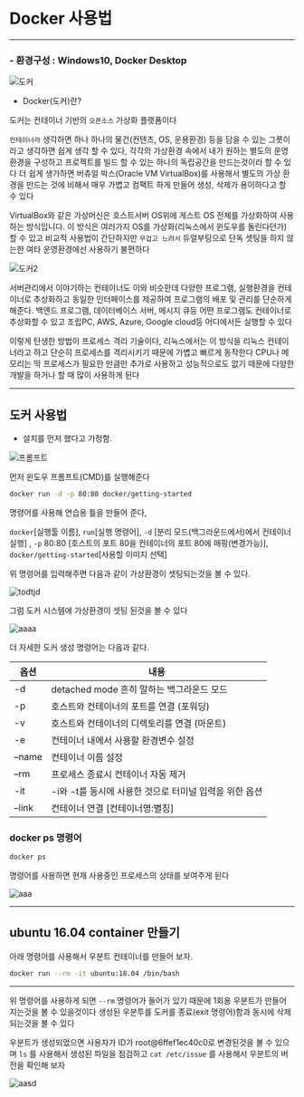 # Docker 사용법
---

### - 환경구성 : Windows10, Docker Desktop

![도커](https://user-images.githubusercontent.com/84003327/160781878-d32e36cd-6ab0-4b0e-94d0-3ba0e3cbc5de.PNG)

- Docker(도커)란?

도커는 컨테이너 기반의 ```오픈소스``` 가상화 플랫폼이다 

```컨테이너라``` 생각하면 하나 하나의 물건(컨텐츠, OS, 운용환경) 등을 담을 수 있는 그릇이라고 생각하면 쉽게 생각 할 수 있다, 각각의 가상환경 속에서 내가 원하는 별도의 운영환경을 구성하고 프로젝트를 빌드 할 수 있는 하나의 독립공간을 만드는것이라 할 수 있다 더 쉽게 생가하면 버츄얼 박스(Oracle VM VirtualBox)를 사용해서 별도의 가상 환경을 만드는 것에 비해서 매우 가볍고 컴팩트 하게 만들어 생성, 삭제가 용이하다고 할 수 있다 

VirtualBox와 같은 가상머신은 호스트서버 OS위에 게스트 OS 전체를 가상화하여 사용하는 방식입니다. 이 방식은 여러가지 OS를 가상화(리눅스에서 윈도우를 돌린다던가) 할 수 있고 비교적 사용법이 간단하지만 ```무겁고 느려서``` 듀얼부팅으로 단독 셋팅을 하지 않는한 여타 운영환경에선 사용하기 불편하다

![도커2](https://user-images.githubusercontent.com/84003327/160781909-4da06926-d8e8-4f9c-b63d-1c0909d5319f.PNG)


서버관리에서 이야기하는 컨테이너도 이와 비슷한데 다양한 프로그램, 실행환경을 컨테이너로 추상화하고 동일한 인터페이스를 제공하여 프로그램의 배포 및 관리를 단순하게 해준다. 백엔드 프로그램, 데이터베이스 서버, 메시지 큐등 어떤 프로그램도 컨테이너로 추상화할 수 있고 조립PC, AWS, Azure, Google cloud등 어디에서든 실행할 수 있다

이렇게 탄생한 방법이 프로세스 격리 기술이다, 리눅스에서는 이 방식을 리눅스 컨테이너라고 하고 단순히 프로세스를 격리시키기 때문에 가볍고 빠르게 동작한다 CPU나 메모리는 딱 프로세스가 필요한 만큼만 추가로 사용하고 성능적으로도 없기 때문에 다양한 개발을 하거나 할 때 많이 사용하게 된다   


---
도커 사용법
---
- 설치를 먼저 했다고 가정함.

![프롬프트](https://user-images.githubusercontent.com/84003327/160783977-6f034a6d-f523-4d68-ad69-3497669045fe.PNG)


먼저 윈도우 프롬프트(CMD)를 실행해준다 

```bash
docker run -d -p 80:80 docker/getting-started
```
명령어를 사용해 연습용 틀을 만들어 준다, 

```docker```[실행툴 이름], ```run```[실행 명령어], ```-d``` [분리 모드(백그라운드에서)에서 컨테이너 실행] , ```-p``` 80:80 [호스트의 포트 80을 컨테이너의 포트 80에 매핑(변경가능)], ```docker/getting-started```[사용할 이미지 선택]


위 명령어를 입력해주면 다음과 같이 가상환경이 셋팅되는것을 볼 수 있다.

![todtjd](https://user-images.githubusercontent.com/84003327/160789503-64b28d69-3d17-4425-811b-f803d78b273e.PNG)


그럼 도커 시스템에 가상환경이 셋팅 된것을 볼 수 있다

![aaaa](https://user-images.githubusercontent.com/84003327/160789551-441aba38-69b6-48b5-aaeb-514c4865f757.PNG)

더 자세한 도커 생성 명령어는 다음과 같다.

|옵션|내용|
|----|---|
|-d  | detached mode 흔히 말하는 백그라운드 모드|
|-p  | 호스트와 컨테이너의 포트를 연결 (포워딩)|
|-v | 호스트와 컨테이너의 디렉토리를 연결 (마운트)|
|-e  |컨테이너 내에서 사용할 환경변수 설정|
|–name | 컨테이너 이름 설정|
|–rm  |프로세스 종료시 컨테이너 자동 제거|
|-it  | 	-i와 -t를 동시에 사용한 것으로 터미널 입력을 위한 옵션|
|–link  | 컨테이너 연결 [컨테이너명:별칭]|


### docker ps 명령어

```bash
docker ps
```

명령어를 사용하면 현재 사용중인 프로세스의 상태를 보여주게 된다 

![aaa](https://user-images.githubusercontent.com/84003327/168518735-962b778d-f8dc-46e9-b880-f2525e27b557.PNG)


---
## ubuntu 16.04 container 만들기 

아래 명령어를 사용해서 우분트 컨테이너를 만들어 보자.

```bash
docker run --rm -it ubuntu:18.04 /bin/bash
```

---

위 명령어를 사용하게 되면 ```--rm``` 명령어가 들어가 있기 때문에 1회용 우분트가 만들어 지는것을 볼 수 있을것이다 생성된 우분투를 도커를 종료(exit 명령어)함과 동시에 삭제 되는것을 볼 수 있다

우분트가 생성되었으면 사용자가 ID가 root@6ffef1ec40c0로 변경된것을 볼 수 있으며  ```ls``` 를 사용해서 생성된 파일을 점검하고 ```cat /etc/issue``` 를 사용해서 우분트의 버전을 확인해 보자 

![aasd](https://user-images.githubusercontent.com/84003327/160794052-cd65445b-df0f-4e8b-8168-694fd352307e.PNG)




